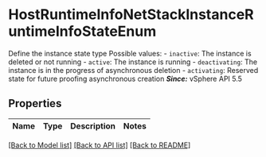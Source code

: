 # HostRuntimeInfoNetStackInstanceRuntimeInfoStateEnum

Define the instance state type  Possible values: - `inactive`: The instance is deleted or not running - `active`: The instance is running - `deactivating`: The instance is in the progress of asynchronous deletion - `activating`: Reserved state for future proofing asynchronous creation    ***Since:*** vSphere API 5.5 

## Properties
Name | Type | Description | Notes
------------ | ------------- | ------------- | -------------

[[Back to Model list]](../README.md#documentation-for-models) [[Back to API list]](../README.md#documentation-for-api-endpoints) [[Back to README]](../README.md)


